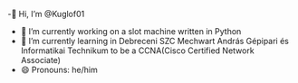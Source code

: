 -👋 Hi, I’m @Kuglof01
- 🔭 I’m currently working on a slot machine written in Python
- 🌱 I’m currently learning in Debreceni SZC Mechwart András Gépipari és Informatikai Technikum to be a CCNA(Cisco Certified Network Associate) 
- 😄 Pronouns: he/him
